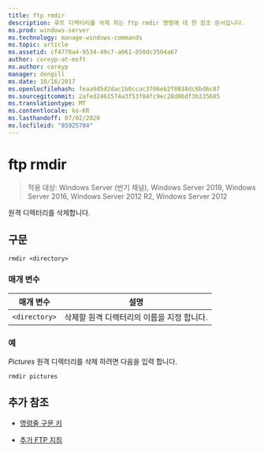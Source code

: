 ```yaml
---
title: ftp rmdir
description: 루트 디렉터리를 삭제 하는 ftp rmdir 명령에 대 한 참조 문서입니다.
ms.prod: windows-server
ms.technology: manage-windows-commands
ms.topic: article
ms.assetid: cf4778a4-9534-49c7-a061-850dc3504a67
author: coreyp-at-msft
ms.author: coreyp
manager: dongill
ms.date: 10/16/2017
ms.openlocfilehash: feaa9d5d2dac1b0ccac3706eb2f8838dc6bd6c07
ms.sourcegitcommit: 2afed2461574a3f53f84fc9ec28d86df3b335685
ms.translationtype: MT
ms.contentlocale: ko-KR
ms.lasthandoff: 07/02/2020
ms.locfileid: "85925704"
---
```

# <a name="ftp-rmdir"></a>ftp rmdir

> 적용 대상: Windows Server (반기 채널), Windows Server 2019, Windows Server 2016, Windows Server 2012 R2, Windows Server 2012

원격 디렉터리를 삭제합니다.

## <a name="syntax"></a>구문

```
rmdir <directory>
```

### <a name="parameters"></a>매개 변수

| 매개 변수 | 설명 |
| --------- | ----------- |
| `<directory>` | 삭제할 원격 디렉터리의 이름을 지정 합니다. |

### <a name="examples"></a>예

*Pictures* 원격 디렉터리를 삭제 하려면 다음을 입력 합니다.

```
rmdir pictures
```

## <a name="additional-references"></a>추가 참조

- [명령줄 구문 키](command-line-syntax-key.md)

- [추가 FTP 지침](https://docs.microsoft.com/previous-versions/orphan-topics/ws.10/cc756013(v=ws.10))
